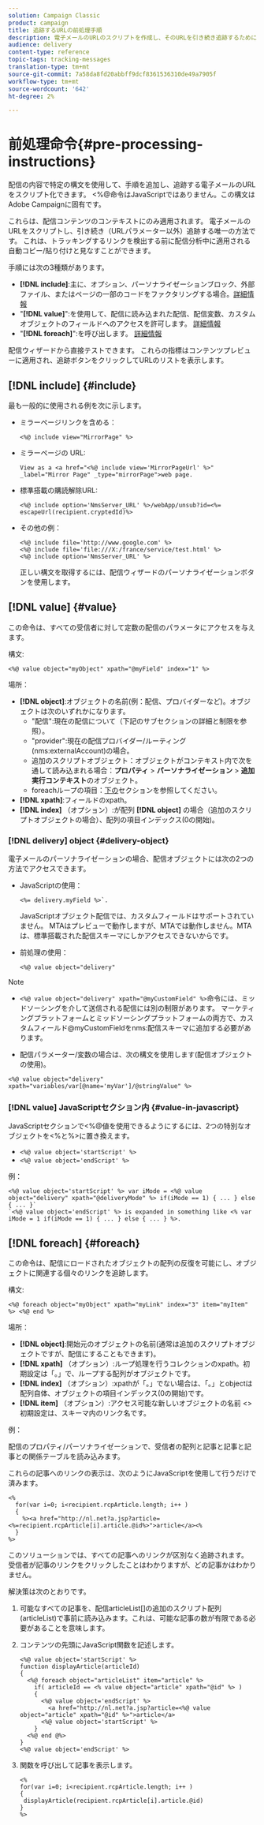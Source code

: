 ```yaml
---
solution: Campaign Classic
product: campaign
title: 追跡するURLの前処理手順
description: 電子メールのURLのスクリプトを作成し、そのURLを引き続き追跡するために使用する事前処理の手順について詳しく説明します。
audience: delivery
content-type: reference
topic-tags: tracking-messages
translation-type: tm+mt
source-git-commit: 7a58da8fd20abbff9dcf8361536310de49a7905f
workflow-type: tm+mt
source-wordcount: '642'
ht-degree: 2%

---
```



# 前処理命令{#pre-processing-instructions}

配信の内容で特定の構文を使用して、手順を追加し、追跡する電子メールのURLをスクリプト化できます。 &lt;%@命令はJavaScriptではありません。この構文はAdobe Campaignに固有です。

これらは、配信コンテンツのコンテキストにのみ適用されます。 電子メールのURLをスクリプトし、引き続き（URLパラメーター以外）追跡する唯一の方法です。 これは、トラッキングするリンクを検出する前に配信分析中に適用される自動コピー/貼り付けと見なすことができます。

手順には次の3種類があります。

* **[!DNL include]**:主に、オプション、パーソナライゼーションブロック、外部ファイル、またはページの一部のコードをファクタリングする場合。[詳細情報](#include)
* &quot;**[!DNL value]**&quot;:を使用して、配信に読み込まれた配信、配信変数、カスタムオブジェクトのフィールドへのアクセスを許可します。 [詳細情報](#value)
* &quot;**[!DNL foreach]**&quot;:を呼び出します。 [詳細情報](#foreach)

配信ウィザードから直接テストできます。 これらの指標はコンテンツプレビューに適用され、追跡ボタンをクリックしてURLのリストを表示します。

## [!DNL include] {#include}

最も一般的に使用される例を次に示します。

* ミラーページリンクを含める：

   ```
   <%@ include view="MirrorPage" %>  
   ```

* ミラーページの URL:

   ```
   View as a <a href="<%@ include view='MirrorPageUrl' %>" _label="Mirror Page" _type="mirrorPage">web page.
   ```

* 標準搭載の購読解除URL:

   ```
   <%@ include option='NmsServer_URL' %>/webApp/unsub?id=<%= escapeUrl(recipient.cryptedId)%>
   ```

* その他の例：

   ```
   <%@ include file='http://www.google.com' %>
   <%@ include file='file:///X:/france/service/test.html' %>
   <%@ include option='NmsServer_URL' %>
   ```

   正しい構文を取得するには、配信ウィザードのパーソナライゼーションボタンを使用します。

## [!DNL value] {#value}

この命令は、すべての受信者に対して定数の配信のパラメータにアクセスを与えます。

構文:

```
<%@ value object="myObject" xpath="@myField" index="1" %>
```

場所：

* **[!DNL object]**:オブジェクトの名前(例：配信、プロバイダーなど)。オブジェクトは次のいずれかになります。
   * &quot;配信&quot;:現在の配信について（下記のサブセクションの詳細と制限を参照）。
   * &quot;provider&quot;:現在の配信プロバイダー/ルーティング(nms:externalAccount)の場合。
   * 追加のスクリプトオブジェクト：オブジェクトがコンテキスト内で次を通して読み込まれる場合：**プロパティ** > **パーソナライゼーション** > **追加実行コンテキスト**&#x200B;のオブジェクト。
   * foreachループの項目：[下の](#foreach)セクションを参照してください。
* **[!DNL xpath]**:フィールドのxpath。
* **[!DNL index]** （オプション）:が配列 **[!DNL object]** の場合（追加のスクリプトオブジェクトの場合）、配列の項目インデックス(0の開始)。

### [!DNL delivery] object {#delivery-object}

電子メールのパーソナライゼーションの場合、配信オブジェクトには次の2つの方法でアクセスできます。

* JavaScriptの使用：

   ```
   <%= delivery.myField %>`.
   ```

   JavaScriptオブジェクト配信では、カスタムフィールドはサポートされていません。 MTAはプレビューで動作しますが、MTAでは動作しません。MTAは、標準搭載された配信スキーマにしかアクセスできないからです。

* 前処理の使用：

   ```
   <%@ value object="delivery"
   ```


>[!NOTE]
>
>* `<%@ value object="delivery" xpath="@myCustomField" %>`命令には、ミッドソーシングを介して送信される配信には別の制限があります。 マーケティングプラットフォームとミッドソーシングプラットフォームの両方で、カスタムフィールド@myCustomFieldをnms:配信スキーマに追加する必要があります。
   >
   >
* 配信パラメーター/変数の場合は、次の構文を使用します(配信オブジェクトの使用)。
>
>
`<%@ value object="delivery" xpath="variables/var[@name='myVar']/@stringValue" %>`

### [!DNL value] JavaScriptセクション内  {#value-in-javascript}

JavaScriptセクションで&lt;%@値を使用できるようにするには、2つの特別なオブジェクトを&lt;%と%>に置き換えます。

* `<%@ value object='startScript' %>`
* `<%@ value object='endScript' %>`

例：

```
<%@ value object='startScript' %> var iMode = <%@ value object="delivery" xpath="@deliveryMode" %> if(iMode == 1) { ... } else { ... }`
`<%@ value object='endScript' %> is expanded in something like <% var iMode = 1 if(iMode == 1) { ... } else { ... } %>.
```

## [!DNL foreach] {#foreach}

この命令は、配信にロードされたオブジェクトの配列の反復を可能にし、オブジェクトに関連する個々のリンクを追跡します。

構文:

```
<%@ foreach object="myObject" xpath="myLink" index="3" item="myItem" %> <%@ end %>
```

場所：

* **[!DNL object]**:開始元のオブジェクトの名前(通常は追加のスクリプトオブジェクトですが、配信にすることもできます)。
* **[!DNL xpath]** （オプション）:ループ処理を行うコレクションのxpath。初期設定は「。」で、ループする配列がオブジェクトです。
* **[!DNL index]** （オプション）:xpathが「。」でない場合は、「。」とobjectは配列自体、オブジェクトの項目インデックス(0の開始)です。
* **[!DNL item]** （オプション）:アクセス可能な新しいオブジェクトの名前  &lt;>初期設定は、スキーマ内のリンク名です。

例：

配信のプロパティ/パーソナライゼーションで、受信者の配列と記事と記事と記事との関係テーブルを読み込みます。

これらの記事へのリンクの表示は、次のようにJavaScriptを使用して行うだけで済みます。

```
<%
  for(var i=0; i<recipient.rcpArticle.length; i++ )
  {
    %><a href="http://nl.net?a.jsp?article=<%=recipient.rcpArticle[i].article.@id%>">article</a><%
  }
%>
```

このソリューションでは、すべての記事へのリンクが区別なく追跡されます。 受信者が記事のリンクをクリックしたことはわかりますが、どの記事かはわかりません。

解決策は次のとおりです。

1. 可能なすべての記事を、配信articleList[]の追加のスクリプト配列(articleList)で事前に読み込みます。これは、可能な記事の数が有限である必要があることを意味します。
1. コンテンツの先頭にJavaScript関数を記述します。

   ```
   <%@ value object='startScript' %>
   function displayArticle(articleId)
   {
     <%@ foreach object="articleList" item="article" %>
       if( articleId == <% value object="article" xpath="@id" %> ) 
       {
         <%@ value object='endScript' %>
           <a href="http://nl.net?a.jsp?article=<%@ value object="article" xpath="@id" %>">article</a>
         <%@ value object='startScript' %>
       } 
     <%@ end @%>
   }
   <%@ value object='endScript' %>
   ```
1. 関数を呼び出して記事を表示します。

   ```
   <%
   for(var i=0; i<recipient.rcpArticle.length; i++ )
   {
    displayArticle(recipient.rcpArticle[i].article.@id)
   }
   %>
   ```


